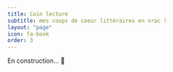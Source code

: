 ```yaml
---
title: Coin lecture
subtitle: mes coups de coeur littéraires en vrac !
layout: "page"
icon: fa-book
order: 3
---
```


En construction... 🚧
